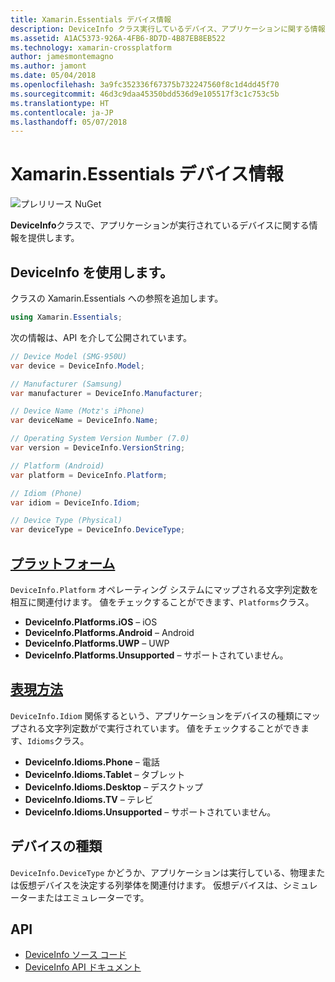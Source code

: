 ```yaml
---
title: Xamarin.Essentials デバイス情報
description: DeviceInfo クラス実行しているデバイス、アプリケーションに関する情報を提供します。
ms.assetid: A1AC5373-926A-4FB6-8D7D-4B87EB8EB522
ms.technology: xamarin-crossplatform
author: jamesmontemagno
ms.author: jamont
ms.date: 05/04/2018
ms.openlocfilehash: 3a9fc352336f67375b732247560f8c1d4dd45f70
ms.sourcegitcommit: 46d3c9daa45350bdd536d9e105517f3c1c753c5b
ms.translationtype: HT
ms.contentlocale: ja-JP
ms.lasthandoff: 05/07/2018
---
```

# <a name="xamarinessentials-device-information"></a>Xamarin.Essentials デバイス情報

![プレリリース NuGet](~/media/shared/pre-release.png)

**DeviceInfo**クラスで、アプリケーションが実行されているデバイスに関する情報を提供します。

## <a name="using-deviceinfo"></a>DeviceInfo を使用します。

クラスの Xamarin.Essentials への参照を追加します。

```csharp
using Xamarin.Essentials;
```

次の情報は、API を介して公開されています。

```csharp
// Device Model (SMG-950U)
var device = DeviceInfo.Model;

// Manufacturer (Samsung)
var manufacturer = DeviceInfo.Manufacturer;

// Device Name (Motz's iPhone)
var deviceName = DeviceInfo.Name;

// Operating System Version Number (7.0)
var version = DeviceInfo.VersionString;

// Platform (Android)
var platform = DeviceInfo.Platform;

// Idiom (Phone)
var idiom = DeviceInfo.Idiom;

// Device Type (Physical)
var deviceType = DeviceInfo.DeviceType;
```

## <a name="platformsxrefxamarinessentialsdeviceinfoplatforms"></a>[プラットフォーム](xref:Xamarin.Essentials.DeviceInfo.Platforms)

`DeviceInfo.Platform` オペレーティング システムにマップされる文字列定数を相互に関連付けます。 値をチェックすることができます、`Platforms`クラス。

- **DeviceInfo.Platforms.iOS** – iOS
- **DeviceInfo.Platforms.Android** – Android
- **DeviceInfo.Platforms.UWP** – UWP
- **DeviceInfo.Platforms.Unsupported** – サポートされていません。

## <a name="idiomsxrefxamarinessentialsdeviceinfoidioms"></a>[表現方法](xref:Xamarin.Essentials.DeviceInfo.Idioms)

`DeviceInfo.Idiom` 関係するという、アプリケーションをデバイスの種類にマップされる文字列定数がで実行されています。 値をチェックすることができます、`Idioms`クラス。

- **DeviceInfo.Idioms.Phone** – 電話
- **DeviceInfo.Idioms.Tablet** – タブレット
- **DeviceInfo.Idioms.Desktop** – デスクトップ
- **DeviceInfo.Idioms.TV** – テレビ
- **DeviceInfo.Idioms.Unsupported** – サポートされていません。

## <a name="device-type"></a>デバイスの種類

`DeviceInfo.DeviceType` かどうか、アプリケーションは実行している、物理または仮想デバイスを決定する列挙体を関連付けます。 仮想デバイスは、シミュレーターまたはエミュレーターです。

## <a name="api"></a>API

- [DeviceInfo ソース コード](https://github.com/xamarin/Essentials/tree/master/Essentials/DeviceInfo)
- [DeviceInfo API ドキュメント](xref:Xamarin.Essentials.DeviceInfo)
